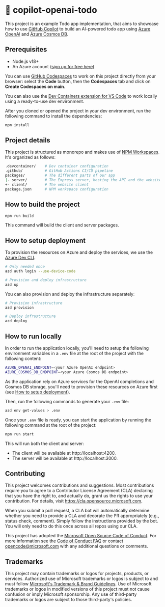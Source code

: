 # 🤖 copilot-openai-todo

This project is an example Todo app implementation, that aims to showcase how to use [GitHub Copilot](https://copilot.github.com/) to build an AI-powered todo app using [Azure OpenAI](https://azure.microsoft.com/products/ai-services/openai-service) and [Azure Cosmos DB](https://azure.microsoft.com/services/cosmos-db/).

## Prerequisites
- Node.js v18+
- An Azure account ([sign up for free here](https://azure.microsoft.com/free/?WT.mc_id=javascript-0000-yolasors))

You can use [GitHub Codespaces](https://github.com/features/codespaces) to work on this project directly from your browser: select the **Code** button, then the **Codespaces** tab and click on **Create Codespaces on main**.

You can also use the [Dev Containers extension for VS Code](https://aka.ms/vscode/ext/devcontainer) to work locally using a ready-to-use dev environment.

After you cloned or opened the project in your dev environment, run the following command to install the dependencies:

```bash
npm install
```

## Project details

This project is structured as monorepo and makes use of [NPM Workspaces](https://docs.npmjs.com/cli/using-npm/workspaces). It's organized as follows:

```sh
.devcontainer/    # Dev container configuration
.github/          # GitHub Actions CI/CD pipeline
packages/         # The different parts of our app
|- server/        # The Express server, hosting the API and the website
+- client/        # The website client
package.json      # NPM workspace configuration
```

## How to build the project

```bash
npm run build
```

This command will build the client and server packages.

## How to setup deployment

To provision the resources on Azure and deploy the services, we use the [Azure Dev CLI](https://learn.microsoft.com/azure/developer/azure-developer-cli/).

```bash
# Only needed once
azd auth login --use-device-code

# Provision and deploy infrastructure
azd up
```

You can also provision and deploy the infrastructure separately:

```bash
# Provision infrastructure
azd provision

# Deploy infrastructure
azd deploy
```

## How to run locally

In order to run the application locally, you'll need to setup the following environment variables in a `.env` file at the root of the project with the following content:

```sh
AZURE_OPENAI_ENDPOINT=<your Azure OpenAI endpoint>
AZURE_COSMOS_DB_ENDPOINT=<your Azure Cosmos DB endpoint>
```

As the application rely on Azure services for the OpenAI completions and Cosmos DB storage, you'll need to provision these resources on Azure first (see [How to setup deployment](#how-to-setup-deployment)).

Then, run the following commands to generate your `.env` file:
```bash
azd env get-values > .env
```

Once your `.env` file is ready, you can start the application by running the following command at the root of the project:

```bash
npm run start
```

This will run both the client and server:
- The client will be available at http://localhost:4200.
- The server will be available at http://localhost:3000.

## Contributing

This project welcomes contributions and suggestions.  Most contributions require you to agree to a
Contributor License Agreement (CLA) declaring that you have the right to, and actually do, grant us
the rights to use your contribution. For details, visit https://cla.opensource.microsoft.com.

When you submit a pull request, a CLA bot will automatically determine whether you need to provide
a CLA and decorate the PR appropriately (e.g., status check, comment). Simply follow the instructions
provided by the bot. You will only need to do this once across all repos using our CLA.

This project has adopted the [Microsoft Open Source Code of Conduct](https://opensource.microsoft.com/codeofconduct/).
For more information see the [Code of Conduct FAQ](https://opensource.microsoft.com/codeofconduct/faq/) or
contact [opencode@microsoft.com](mailto:opencode@microsoft.com) with any additional questions or comments.

## Trademarks

This project may contain trademarks or logos for projects, products, or services. Authorized use of Microsoft 
trademarks or logos is subject to and must follow 
[Microsoft's Trademark & Brand Guidelines](https://www.microsoft.com/en-us/legal/intellectualproperty/trademarks/usage/general).
Use of Microsoft trademarks or logos in modified versions of this project must not cause confusion or imply Microsoft sponsorship.
Any use of third-party trademarks or logos are subject to those third-party's policies.
